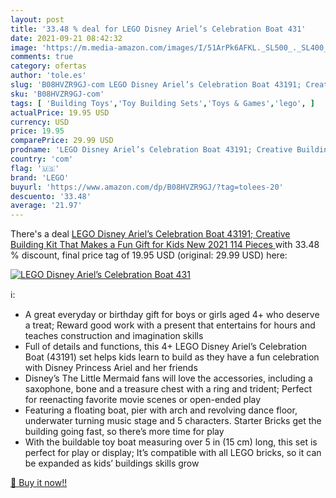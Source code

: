 ```yaml
---
layout: post
title: '33.48 % deal for LEGO Disney Ariel’s Celebration Boat 431'
date: 2021-09-21 08:42:32
image: 'https://m.media-amazon.com/images/I/51ArPk6AFKL._SL500_._SL400_.jpg'
comments: true
category: ofertas
author: 'tole.es'
slug: 'B08HVZR9GJ-com LEGO Disney Ariel’s Celebration Boat 43191; Creative...'
sku: 'B08HVZR9GJ-com'
tags: [ 'Building Toys','Toy Building Sets','Toys & Games','lego', ]
actualPrice: 19.95 USD
currency: USD
price: 19.95
comparePrice: 29.99 USD
prodname: 'LEGO Disney Ariel’s Celebration Boat 43191; Creative Building Kit That Makes a Fun Gift for Kids  New 2021  114 Pieces '
country: 'com'
flag: '🇺🇸'
brand: 'LEGO'
buyurl: 'https://www.amazon.com/dp/B08HVZR9GJ/?tag=tolees-20'
descuento: '33.48'
average: '21.97'
---
```


There's a deal [LEGO Disney Ariel’s Celebration Boat 43191; Creative Building Kit That Makes a Fun Gift for Kids  New 2021  114 Pieces ](https://www.amazon.com/dp/B08HVZR9GJ/?tag=tolees-20)  with  33.48 % discount, final price tag of  19.95 USD (original: 29.99 USD) here:

[![LEGO Disney Ariel’s Celebration Boat 431](https://m.media-amazon.com/images/I/51ArPk6AFKL._SL500_._SL400_.jpg)](https://www.amazon.com/dp/B08HVZR9GJ/?tag=tolees-20)

ℹ️:

- A great everyday or birthday gift for boys or girls aged 4+ who deserve a treat; Reward good work with a present that entertains for hours and teaches construction and imagination skills
- Full of details and functions, this 4+ LEGO Disney Ariel’s Celebration Boat (43191) set helps kids learn to build as they have a fun celebration with Disney Princess Ariel and her friends
- Disney’s The Little Mermaid fans will love the accessories, including a saxophone, bone and a treasure chest with a ring and trident; Perfect for reenacting favorite movie scenes or open-ended play
- Featuring a floating boat, pier with arch and revolving dance floor, underwater turning music stage and 5 characters. Starter Bricks get the building going fast, so there’s more time for play
- With the buildable toy boat measuring over 5 in (15 cm) long, this set is perfect for play or display; It’s compatible with all LEGO bricks, so it can be expanded as kids’ buildings skills grow

[🛒 Buy it now!!](https://www.amazon.com/dp/B08HVZR9GJ/?tag=tolees-20)
